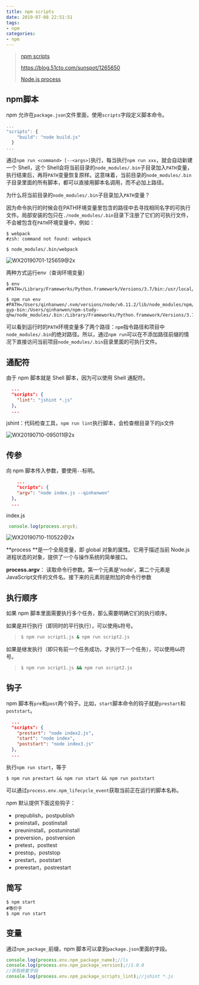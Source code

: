 ```yaml
---
title: npm scripts
date: 2019-07-08 22:51:51
tags: 
- npm
categories: 
- npm
---
```


> [npm scripts](http://www.ruanyifeng.com/blog/2016/10/npm_scripts.html)
>
> https://blog.51cto.com/sunspot/1265650
>
> [Node.js process](https://www.jianshu.com/p/a8c8d435fa62)

## npm脚本

npm 允许在`package.json`文件里面，使用`scripts`字段定义脚本命令。

```javascript
... 
"scripts": {
    "build": "node build.js"
  }
...
```

通过`npm run <command> [--<args>]`执行，每当执行`npm run xxx`，就会自动新建一个 Shell，这个 Shell会将当前目录的`node_modules/.bin`子目录加入`PATH`变量，执行结束后，再将`PATH`变量恢复原样。这意味着，当前目录的`node_modules/.bin`子目录里面的所有脚本，都可以直接用脚本名调用，而不必加上路径。

为什么将当前目录的`node_modules/.bin`子目录加入`PATH`变量？

因为命令执行的时候会在PATH环境变量里包含的路径中去寻找相同名字的可执行文件。局部安装的包只在`./node_modules/.bin`目录下注册了它们的可执行文件，不会被包含在`PATH`环境变量中，例如：

```shell
$ webpack 
#zsh: command not found: webpack

$ node_modules/.bin/webpack
```

![WX20190701-125659@2x](http://114.55.30.96/WX20190701-125659@2x.png)



两种方式运行env（查询环境变量）

```shell
$ env
#PATH=/Library/Frameworks/Python.framework/Versions/3.7/bin:/usr/local/bin:/usr/bin:/bin:/usr/sbin:/sbin:/Users/qinhanwen/.nvm/versions/node/v6.11.2/bin:/Library/Frameworks/Python.framework/Versions/3.7/bin
```

```shell
$ npm run env
#PATH=/Users/qinhanwen/.nvm/versions/node/v6.11.2/lib/node_modules/npm/bin/node-gyp-bin:/Users/qinhanwen/npm-study-qhw/node_modules/.bin:/Library/Frameworks/Python.framework/Versions/3.7/bin:/usr/local/bin:/usr/bin:/bin:/usr/sbin:/sbin:/Users/qinhanwen/.nvm/versions/node/v6.11.2/bin:/Library/Frameworks/Python.framework/Versions/3.7/bin
```

可以看到运行时的`PATH`环境变量多了两个路径：`npm`指令路径和项目中`node_modules/.bin`的绝对路径。所以，通过`npm run`可以在不添加路径前缀的情况下直接访问当前项目`node_modules/.bin`目录里面的可执行文件。



## 通配符

由于 npm 脚本就是 Shell 脚本，因为可以使用 Shell 通配符。

```json
  ...
  "scripts": {
    "lint": "jshint *.js"
  },
  ...
```

jshint：代码检查工具，`npm run lint`执行脚本，会检查根目录下的js文件 

![WX20190710-095011@2x](http://114.55.30.96/WX20190710-095011@2x.png)



## 传参

向 npm 脚本传入参数，要使用`--`标明。

```json
	...
	"scripts": {
    "argv": "node index.js --qinhanwen"
  },
  ...
```

index.js

```javascript
 console.log(process.argv);
```

![WX20190710-110522@2x](http://114.55.30.96/WX20190710-110522@2x.png)

**process **是一个全局变量，即 global 对象的属性。它用于描述当前 Node.js 进程状态的对象，提供了一个与操作系统的简单接口。

**process.argv**： 读取命令行参数。第一个元素是’node’，第二个元素是JavaScript文件的文件名。接下来的元素则是附加的命令行参数



## 执行顺序

如果 npm 脚本里面需要执行多个任务，那么需要明确它们的执行顺序。

如果是并行执行（即同时的平行执行），可以使用`&`符号。

> ```bash
> $ npm run script1.js & npm run script2.js
> ```

如果是继发执行（即只有前一个任务成功，才执行下一个任务），可以使用`&&`符号。

> ```bash
> $ npm run script1.js && npm run script2.js
> ```



## 钩子

npm 脚本有`pre`和`post`两个钩子。比如，`start`脚本命令的钩子就是`prestart`和`poststart`。

```json
  ...
  "scripts": {
    "prestart": "node index2.js",
    "start": "node index",
    "poststart": "node index3.js"
  },
  ...
```

执行`npm run start`，等于

```shell
$ npm run prestart && npm run start && npm run poststart
```



可以通过`process.env.npm_lifecycle_event`获取当前正在运行的脚本名称。



npm 默认提供下面这些钩子：

- prepublish，postpublish
- preinstall，postinstall
- preuninstall，postuninstall
- preversion，postversion
- pretest，posttest
- prestop，poststop
- prestart，poststart
- prerestart，postrestart



## 简写

```shell
$ npm start 
#等价于
$ npm run start
```



## 变量

通过`npm_package_`前缀，npm 脚本可以拿到`package.json`里面的字段。

```javascript
console.log(process.env.npm_package_name);//ls
console.log(process.env.npm_package_version);//1.0.0
//获取嵌套字段
console.log(process.env.npm_package_scripts_lint);//jshint *.js
```















